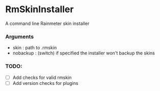 # RmSkinInstaller

A command line Rainmeter skin installer

### Arguments

- skin : path to .rmskin
- nobackup : (switch) if specified the installer won't backup the skins

### TODO:

- [ ] Add checks for valid rmskin
- [ ] Add version checks for plugins
